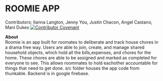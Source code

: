 # ROOMIE APP
Contributors: Ilanna Langton, Jenny You, Justin Chacon, Angel Castano, Mani Dukes
[![Contributor Covenant](https://img.shields.io/badge/Contributor%20Covenant-2.1-4baaaa.svg)](CONDUCT.md)


**About** <br>
Roomie is an app built for roomates to deliberate and track house chores in a drama free way. Users are able to join, create, and manage shared household objects, which hold all the bills,expenses, and chores for the home. These chores are able to be assigned and marked as completed for everyone to see. This allows roommates to hold eachother accountable for things that need to get done. src folder houses the app code from thunkable. Backend is in google firebase. 






